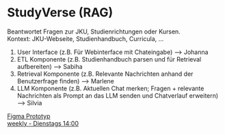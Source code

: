 # StudyVerse (RAG)
Beantwortet Fragen zur JKU, Studienrichtungen oder Kursen.   
Kontext: JKU-Webseite, Studienhandbuch, Curricula, …  

1. User Interface (z.B. Für Webinterface mit Chateingabe) --> Johanna  
2. ETL Komponente (z.B. Studienhandbuch parsen und für Retrieval aufbereiten) --> Sabiha
3. Retrieval Komponente (z.B. Relevante Nachrichten anhand der Benutzerfrage finden) --> Marlene
4. LLM Komponente (z.B. Aktuellen Chat merken; Fragen + relevante Nachrichten als Prompt an das LLM senden und Chatverlauf erweitern) --> Silvia
  
[Figma Prototyp](https://www.figma.com/design/HxlGPxFYnp5oW1Fa6gO93F/StudyVerse?node-id=0-1&t=OEumsIjT0JDxfxla-1)  
[weekly - Dienstags 14:00](https://jku.zoom.us/j/92197402897?pwd=41cmjlSR6S64oAqpvEmRWyhW36d75D.1)  
